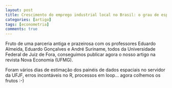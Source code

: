 ```yaml
---
layout: post
title: Crescimento do emprego industrial local no Brasil: o grau de especialização por intensidade tecnológica importa?
categories: [artigo]
tags: [econometria]
comments: true
---
```


Fruto de uma parceria antiga e prazeirosa com os professores Eduardo Almeida, Eduardo Gonçalves e André Suriname, todos da Universidade Federal de Juiz de Fora, conseguimos publicar agora o nosso artigo na revista Nova Economia (UFMG).

<!--more-->

Foram vários dias de estimação dos painéis de dados espaciais no servidor da UFJF, erros incontáveis no R, processos em loop... agora colhemos os frutos :-)

